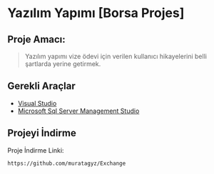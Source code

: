 <h1>Yazılım Yapımı [Borsa Projes] </h1>

## Proje Amacı:
> Yazılım yapımı vize ödevi için verilen kullanıcı hikayelerini belli şartlarda yerine getirmek.

## Gerekli Araçlar

<ul>
  <li><a href="https://visualstudio.microsoft.com/tr/downloads/">Visual Studio</a></li>
  <li><a href="https://www.microsoft.com/tr-tr/sql-server/sql-server-downloads">Microsoft Sql Server Management Studio</a></li>
</ul>

## Projeyi İndirme
Proje İndirme Linki:
```
https://github.com/muratagyz/Exchange
```
